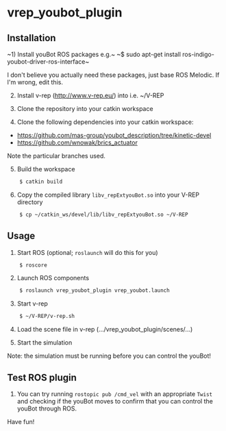 # vrep_youbot_plugin

## Installation

~1) Install youBot ROS packages e.g.~
~$ sudo apt-get install ros-indigo-youbot-driver-ros-interface~

I don't believe you actually need these packages, just base ROS Melodic. If I'm wrong, edit this.

2) Install v-rep (http://www.v-rep.eu/) into i.e. ~/V-REP

3) Clone the repository into your catkin workspace

4) Clone the following dependencies into your catkin workspace:
* https://github.com/mas-group/youbot_description/tree/kinetic-devel
* https://github.com/wnowak/brics_actuator

Note the particular branches used.

5) Build the workspace

```bash
    $ catkin build
```

6) Copy the compiled library `libv_repExtyouBot.so` into your V-REP directory

```bash
    $ cp ~/catkin_ws/devel/lib/libv_repExtyouBot.so ~/V-REP
```

## Usage


1) Start ROS (optional; `roslaunch` will do this for you)

```bash
    $ roscore
```

2) Launch ROS components

```bash
    $ roslaunch vrep_youbot_plugin vrep_youbot.launch
```

3) Start v-rep

```bash
    $ ~/V-REP/v-rep.sh
```

4) Load the scene file in v-rep (.../vrep_youbot_plugin/scenes/...)

5) Start the simulation

Note: the simulation must be running before you can control the youBot!


Test ROS plugin
--
1) You can try running `rostopic pub /cmd_vel` with an appropriate `Twist` and checking if the
youBot moves to confirm that you can control the youBot through ROS.


Have fun!

